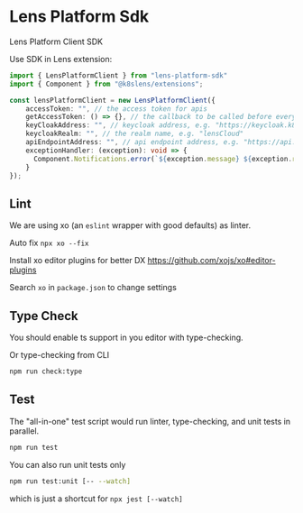 # Lens Platform Sdk

Lens Platform Client SDK

Use SDK in Lens extension:

```ts
import { LensPlatformClient } from "lens-platform-sdk"
import { Component } from "@k8slens/extensions";

const lensPlatformClient = new LensPlatformClient({
    accessToken: "", // the access token for apis
    getAccessToken: () => {}, // the callback to be called before every request, useful if the access token needs to be renew often.
    keyCloakAddress: "", // keycloak address, e.g. "https://keycloak.k8slens.dev"
    keycloakRealm: "", // the realm name, e.g. "lensCloud" 
    apiEndpointAddress: "", // api endpoint address, e.g. "https://api.k8slens.dev"
    exceptionHandler: (exception): void => {
      Component.Notifications.error(`${exception.message} ${exception.response?.body}`)
    }
});
```

## Lint

We are using xo (an `eslint` wrapper with good defaults) as linter.

Auto fix
`npx xo --fix`

Install xo editor plugins for better DX
<https://github.com/xojs/xo#editor-plugins>

Search `xo` in `package.json` to change settings

## Type Check

You should enable ts support in you editor with type-checking.

Or type-checking from CLI

```bash
npm run check:type
```

## Test

The "all-in-one" test script would run linter, type-checking, and unit tests in parallel.

```bash
npm run test
```

You can also run unit tests only

```bash
npm run test:unit [-- --watch]
```

which is just a shortcut for `npx jest [--watch]`
